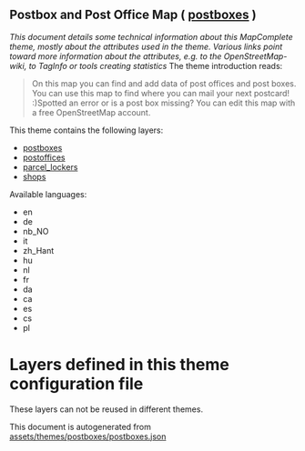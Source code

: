 [//]: # (WARNING: this file is automatically generated. Please find the sources at the bottom and edit those sources)

## Postbox and Post Office Map ( [postboxes](https://mapcomplete.org/postboxes) )
_This document details some technical information about this MapComplete theme, mostly about the attributes used in the theme. Various links point toward more information about the attributes, e.g. to the OpenStreetMap-wiki, to TagInfo or tools creating statistics_
The theme introduction reads:

> On this map you can find and add data of post offices and post boxes. You can use this map to find where you can mail your next postcard! :)Spotted an error or is a post box missing? You can edit this map with a free OpenStreetMap account.

This theme contains the following layers:


 - [postboxes](../Layers/postboxes.md)
 - [postoffices](../Layers/postoffices.md)
 - [parcel_lockers](../Layers/parcel_lockers.md)
 - [shops](../Layers/shops.md)


Available languages:


 - en
 - de
 - nb_NO
 - it
 - zh_Hant
 - hu
 - nl
 - fr
 - da
 - ca
 - es
 - cs
 - pl


# Layers defined in this theme configuration file
These layers can not be reused in different themes.


This document is autogenerated from [assets/themes/postboxes/postboxes.json](https://github.com/pietervdvn/MapComplete/blob/develop/assets/themes/postboxes/postboxes.json)

